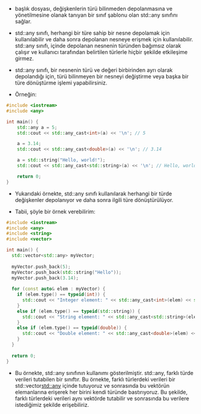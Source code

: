 - <any> başlık dosyası, değişkenlerin türü bilinmeden depolanmasına ve yönetilmesine olanak tanıyan bir sınıf şablonu olan std::any sınıfını sağlar.

- std::any sınıfı, herhangi bir türe sahip bir nesne depolamak için kullanılabilir ve daha sonra depolanan nesneye erişmek için kullanılabilir. std::any sınıfı, içinde depolanan nesnenin türünden bağımsız olarak çalışır ve kullanıcı tarafından belirtilen türlerle hiçbir şekilde etkileşime girmez.

- std::any sınıfı, bir nesnenin türü ve değeri birbirinden ayrı olarak depolandığı için, türü bilinmeyen bir nesneyi değiştirme veya başka bir türe dönüştürme işlemi yapabilirsiniz.

- Örneğin:

```CPP
#include <iostream>
#include <any>

int main() {
    std::any a = 5;
    std::cout << std::any_cast<int>(a) << '\n'; // 5

    a = 3.14;
    std::cout << std::any_cast<double>(a) << '\n'; // 3.14

    a = std::string("Hello, world!");
    std::cout << std::any_cast<std::string>(a) << '\n'; // Hello, world!

    return 0;
}

```
- Yukarıdaki örnekte, std::any sınıfı kullanılarak herhangi bir türde değişkenler depolanıyor ve daha sonra ilgili türe dönüştürülüyor.

- Tabii, şöyle bir örnek verebilirim:

```CPP
#include <iostream>
#include <any>
#include <string>
#include <vector>

int main() {
  std::vector<std::any> myVector;
  
  myVector.push_back(5);
  myVector.push_back(std::string("Hello"));
  myVector.push_back(3.14);
  
  for (const auto& elem : myVector) {
    if (elem.type() == typeid(int)) {
      std::cout << "Integer element: " << std::any_cast<int>(elem) << std::endl;
    }
    else if (elem.type() == typeid(std::string)) {
      std::cout << "String element: " << std::any_cast<std::string>(elem) << std::endl;
    }
    else if (elem.type() == typeid(double)) {
      std::cout << "Double element: " << std::any_cast<double>(elem) << std::endl;
    }
  }
  
  return 0;
}

```
- Bu örnekte, std::any sınıfının kullanımı gösterilmiştir. std::any, farklı türde verileri tutabilen bir sınıftır. Bu örnekte, farklı türlerdeki verileri bir std::vector<std::any> içinde tutuyoruz ve sonrasında bu vektörün elemanlarına erişerek her birini kendi türünde bastırıyoruz. Bu şekilde, farklı türlerdeki verileri aynı vektörde tutabilir ve sonrasında bu verilere istediğimiz şekilde erişebiliriz.
















